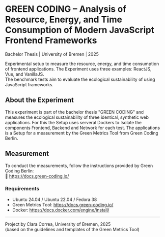 # GREEN CODING – Analysis of Resource, Energy, and Time Consumption of Modern JavaScript Frontend Frameworks

Bachelor Thesis | University of Bremen | 2025

Experimental setup to measure the resource, energy, and time consumption of frontend applications. The Experiment uses three examples: ReactJS, Vue, and VanillaJS.  
The benchmark tests aim to evaluate the ecological sustainability of using JavaScript frameworks. 

## About the Experiment

This experiment is part of the bachelor thesis "GREEN CODING" and measures the ecological sustainability of three identical, synthetic web applications. For this the Setup uses serveral Dockers to Isolate the components Frontend, Backend and Network for each test.
The applications is a Setup for a measurement by the Green Metrics Tool from Green Coding Berlin.

## Measurement

To conduct the measurements, follow the instructions provided by Green Coding Berlin:  
🔗 https://docs.green-coding.io/

### Requirements

- Ubuntu 24.04 / Ubuntu 22.04 / Fedora 38
- Green Metrics Tool: https://docs.green-coding.io/
- Docker: https://docs.docker.com/engine/install/

---

Project by Clara Correa, University of Bremen, 2025  
(based on the guidelines and templates of the Green Metrics Tool)



